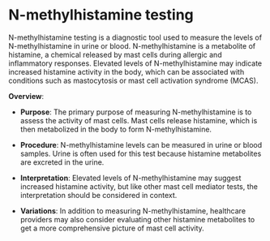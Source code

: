 # N-methylhistamine testing

N-methylhistamine testing is a diagnostic tool used to measure the levels of N-methylhistamine in urine or blood. N-methylhistamine is a metabolite of histamine, a chemical released by mast cells during allergic and inflammatory responses. Elevated levels of N-methylhistamine may indicate increased histamine activity in the body, which can be associated with conditions such as mastocytosis or mast cell activation syndrome (MCAS).

**Overview**:

* **Purpose**: The primary purpose of measuring N-methylhistamine is to assess the activity of mast cells. Mast cells release histamine, which is then metabolized in the body to form N-methylhistamine.

* **Procedure**: N-methylhistamine levels can be measured in urine or blood samples. Urine is often used for this test because histamine metabolites are excreted in the urine.

* **Interpretation**: Elevated levels of N-methylhistamine may suggest increased histamine activity, but like other mast cell mediator tests, the interpretation should be considered in context.

* **Variations**: In addition to measuring N-methylhistamine, healthcare providers may also consider evaluating other histamine metabolites to get a more comprehensive picture of mast cell activity.
